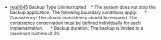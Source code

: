 * [req0045](https://github.com/DomainDrivenArchitecture/ddaRequirement/blob/master/de/requirements/req0045.md) Backup Type Uninterrupted
   * The system does not stop the backup application. The following boundary conditions apply:
     * Consistency: The atomic consistency should be ensured. The consistency conservation must be defined individually for each implementation.
     * Backup duration: The backup is limited to a maximum runtime of 2h.